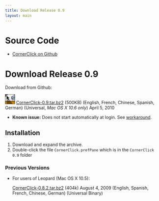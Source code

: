 ```yaml
---
title: Download Release 0.9
layout: main
---
```



Source Code
=====================

* [CornerClick on Github](http://github.com/gschueler/CornerClick)

Download Release 0.9
=====================

Download from Github:

![icon](img/icon32.png) [CornerClick-0.9.tar.bz2](http://github.com/downloads/gschueler/CornerClick/CornerClick-0.9.tar.bz2) (500KB) 
(English, French, Chinese, Spanish, German) (Universal, *Mac OS X 10.6 only*)
<span class="downloadsdate">April 5, 2010</span> 

  
* **Known issue:** Does not start automatically at login.  See [workaround](https://github.com/gschueler/CornerClick/issues/1).


Installation
------------

1. Download and expand the archive.
2. Double-click the file `CornerClick.prefPane` which is in the `CornerClick 0.9` folder

### Previous Versions

* For users of Leopard (Mac OS X 10.5):

   [CornerClick-0.8.2.tar.bz2](http://github.com/downloads/gschueler/CornerClick/CornerClick-0.8.2.tar.bz2) (404k) <span class="downloadsdate">August 4, 2009</span> (English, Spanish, French, Chinese, German) (Universal Binary)
